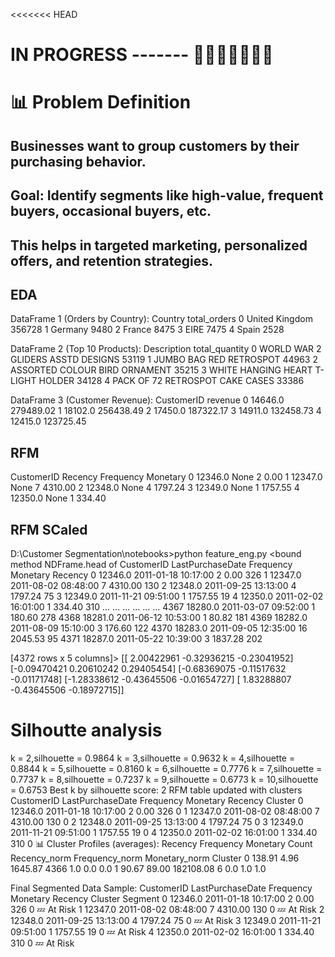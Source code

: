 <<<<<<< HEAD

# IN PROGRESS ------- 🚧🚧🚧🚧🚧🚧🚧


# 📊 Problem Definition

## Businesses want to group customers by their purchasing behavior.

## Goal: Identify segments like high-value, frequent buyers, occasional buyers, etc.

## This helps in targeted marketing, personalized offers, and retention strategies.




## EDA
DataFrame 1 (Orders by Country):
          Country  total_orders
0  United Kingdom        356728
1         Germany          9480
2          France          8475
3            EIRE          7475
4           Spain          2528

DataFrame 2 (Top 10 Products):
                          Description  total_quantity
0   WORLD WAR 2 GLIDERS ASSTD DESIGNS           53119
1             JUMBO BAG RED RETROSPOT           44963
2       ASSORTED COLOUR BIRD ORNAMENT           35215
3  WHITE HANGING HEART T-LIGHT HOLDER           34128
4     PACK OF 72 RETROSPOT CAKE CASES           33386

DataFrame 3 (Customer Revenue):
   CustomerID    revenue
0     14646.0  279489.02
1     18102.0  256438.49
2     17450.0  187322.17
3     14911.0  132458.73
4     12415.0  123725.45


## RFM
   CustomerID Recency  Frequency  Monetary
0     12346.0    None          2      0.00
1     12347.0    None          7   4310.00
2     12348.0    None          4   1797.24
3     12349.0    None          1   1757.55
4     12350.0    None          1    334.40
## RFM SCaled
D:\Customer Segmentation\notebooks>python feature_eng.py
<bound method NDFrame.head of       CustomerID    LastPurchaseDate  Frequency  Monetary  Recency
0        12346.0 2011-01-18 10:17:00          2      0.00      326
1        12347.0 2011-08-02 08:48:00          7   4310.00      130
2        12348.0 2011-09-25 13:13:00          4   1797.24       75
3        12349.0 2011-11-21 09:51:00          1   1757.55       19
4        12350.0 2011-02-02 16:01:00          1    334.40      310
...          ...                 ...        ...       ...      ...
4367     18280.0 2011-03-07 09:52:00          1    180.60      278
4368     18281.0 2011-06-12 10:53:00          1     80.82      181
4369     18282.0 2011-08-09 15:10:00          3    176.60      122
4370     18283.0 2011-09-05 12:35:00         16   2045.53       95
4371     18287.0 2011-05-22 10:39:00          3   1837.28      202

[4372 rows x 5 columns]>
[[ 2.00422961 -0.32936215 -0.23041952]
 [-0.09470421  0.20610242  0.29405454]
 [-0.68369075 -0.11517632 -0.01171748]
 [-1.28338612 -0.43645506 -0.01654727]
 [ 1.83288807 -0.43645506 -0.18972715]]



# Silhoutte analysis
k = 2,silhouette = 0.9864
k = 3,silhouette = 0.9632
k = 4,silhouette = 0.8844
k = 5,silhouette = 0.8160
k = 6,silhouette = 0.7776
k = 7,silhouette = 0.7737
k = 8,silhouette = 0.7237
k = 9,silhouette = 0.6773
k = 10,silhouette = 0.6753
Best k by silhouette score: 2
RFM table updated with clusters
   CustomerID     LastPurchaseDate  Frequency  Monetary  Recency  Cluster
0     12346.0  2011-01-18 10:17:00          2      0.00      326        0
1     12347.0  2011-08-02 08:48:00          7   4310.00      130        0
2     12348.0  2011-09-25 13:13:00          4   1797.24       75        0
3     12349.0  2011-11-21 09:51:00          1   1757.55       19        0
4     12350.0  2011-02-02 16:01:00          1    334.40      310        0
📊 Cluster Profiles (averages):
         Recency  Frequency   Monetary  Count  Recency_norm  Frequency_norm  Monetary_norm
Cluster
0         138.91       4.96    1645.87   4366           1.0             0.0            0.0
1          90.67      89.00  182108.08      6           0.0             1.0            1.0

Final Segmented Data Sample:
   CustomerID     LastPurchaseDate  Frequency  Monetary  Recency  Cluster    Segment
0     12346.0  2011-01-18 10:17:00          2      0.00      326        0  💤 At Risk
1     12347.0  2011-08-02 08:48:00          7   4310.00      130        0  💤 At Risk
2     12348.0  2011-09-25 13:13:00          4   1797.24       75        0  💤 At Risk
3     12349.0  2011-11-21 09:51:00          1   1757.55       19        0  💤 At Risk
4     12350.0  2011-02-02 16:01:00          1    334.40      310        0  💤 At Risk

